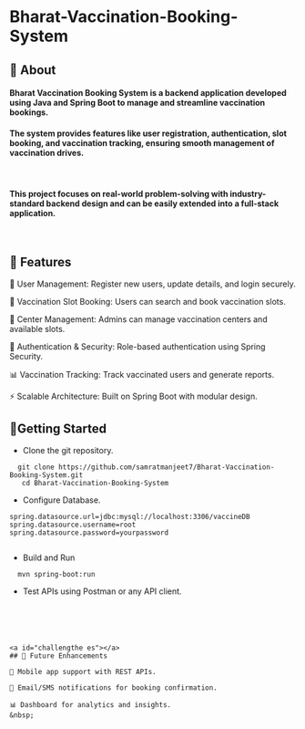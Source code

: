 # Bharat-Vaccination-Booking-System
## 📌 About

#### Bharat Vaccination Booking System is a backend application developed using Java and Spring Boot to manage and streamline vaccination bookings.
#### The system provides features like user registration, authentication, slot booking, and vaccination tracking, ensuring smooth management of vaccination drives.
&nbsp;


#### This project focuses on real-world problem-solving with industry-standard backend design and can be easily extended into a full-stack application.
&nbsp;






<a id="features"></a>
## 🚀 Features

👤 User Management: Register new users, update details, and login securely.

💉 Vaccination Slot Booking: Users can search and book vaccination slots.

🏥 Center Management: Admins can manage vaccination centers and available slots.

🔐 Authentication & Security: Role-based authentication using Spring Security.

📊 Vaccination Tracking: Track vaccinated users and generate reports.

⚡ Scalable Architecture: Built on Spring Boot with modular design.
&nbsp;






<a id="getting-started"></a>
## 🚀Getting Started
- Clone the git repository.
```
  git clone https://github.com/samratmanjeet7/Bharat-Vaccination-Booking-System.git
   cd Bharat-Vaccination-Booking-System

```
- Configure Database.
```
spring.datasource.url=jdbc:mysql://localhost:3306/vaccineDB
spring.datasource.username=root
spring.datasource.password=yourpassword
  
```
- Build and Run
```
  mvn spring-boot:run
```
- Test APIs using Postman or any API client.
```





<a id="challengthe es"></a>
## 🎯 Future Enhancements

📱 Mobile app support with REST APIs.

🔔 Email/SMS notifications for booking confirmation.

📊 Dashboard for analytics and insights.
&nbsp;















